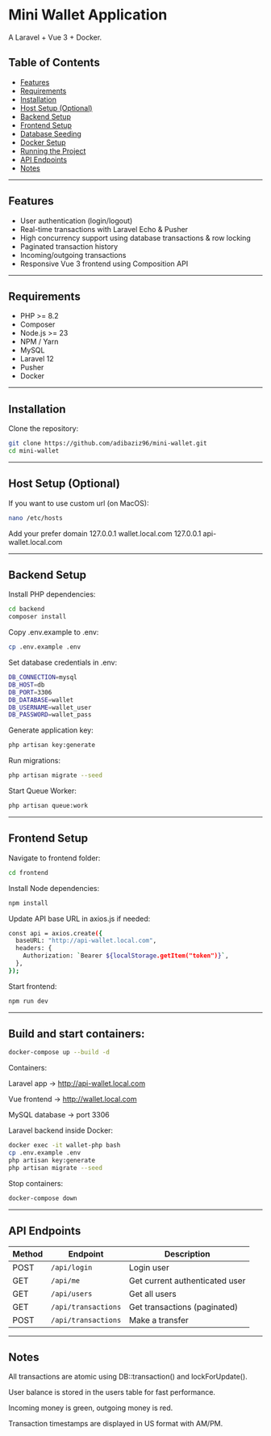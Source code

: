 # Mini Wallet Application

A Laravel + Vue 3 + Docker.

## Table of Contents

- [Features](#features)
- [Requirements](#requirements)
- [Installation](#installation)
- [Host Setup (Optional)](#host)
- [Backend Setup](#backend-setup)
- [Frontend Setup](#frontend-setup)
- [Database Seeding](#database-seeding)
- [Docker Setup](#docker-setup)
- [Running the Project](#running-the-project)
- [API Endpoints](#api-endpoints)
- [Notes](#notes)

---

## Features

- User authentication (login/logout)
- Real-time transactions with Laravel Echo & Pusher
- High concurrency support using database transactions & row locking
- Paginated transaction history
- Incoming/outgoing transactions
- Responsive Vue 3 frontend using Composition API

---

## Requirements

- PHP >= 8.2
- Composer
- Node.js >= 23
- NPM / Yarn
- MySQL
- Laravel 12
- Pusher
- Docker

---

## Installation

Clone the repository:

```bash
git clone https://github.com/adibaziz96/mini-wallet.git
cd mini-wallet
```

---

## Host Setup (Optional)

If you want to use custom url (on MacOS):

```bash
nano /etc/hosts
```
Add your prefer domain
127.0.0.1 wallet.local.com
127.0.0.1 api-wallet.local.com

---

## Backend Setup

Install PHP dependencies:

```bash
cd backend
composer install
```

Copy .env.example to .env:

```bash
cp .env.example .env
```

Set database credentials in .env:

```bash
DB_CONNECTION=mysql
DB_HOST=db
DB_PORT=3306
DB_DATABASE=wallet
DB_USERNAME=wallet_user
DB_PASSWORD=wallet_pass
```

Generate application key:

```bash
php artisan key:generate
```

Run migrations:

```bash
php artisan migrate --seed
```

Start Queue Worker:

```bash
php artisan queue:work
```

---

## Frontend Setup

Navigate to frontend folder:

```bash
cd frontend
```

Install Node dependencies:

```bash
npm install
```

Update API base URL in axios.js if needed:

```bash
const api = axios.create({
  baseURL: "http://api-wallet.local.com",
  headers: {
    Authorization: `Bearer ${localStorage.getItem("token")}`,
  },
});
```

Start frontend:

```bash
npm run dev
```

---

## Build and start containers:

```bash
docker-compose up --build -d
```

Containers:

Laravel app → http://api-wallet.local.com

Vue frontend → http://wallet.local.com

MySQL database → port 3306

Laravel backend inside Docker:

```bash
docker exec -it wallet-php bash
cp .env.example .env
php artisan key:generate
php artisan migrate --seed
```

Stop containers:

```bash
docker-compose down
```

---

## API Endpoints

| Method | Endpoint                | Description                   |
|--------|------------------------|------------------------------- |
| POST   | `/api/login`            | Login user                    |
| GET    | `/api/me`               | Get current authenticated user|
| GET    | `/api/users`            | Get all users                 |
| GET    | `/api/transactions`     | Get transactions (paginated)  |
| POST   | `/api/transactions`     | Make a transfer               |

---

## Notes

All transactions are atomic using DB::transaction() and lockForUpdate().

User balance is stored in the users table for fast performance.

Incoming money is green, outgoing money is red.

Transaction timestamps are displayed in US format with AM/PM.